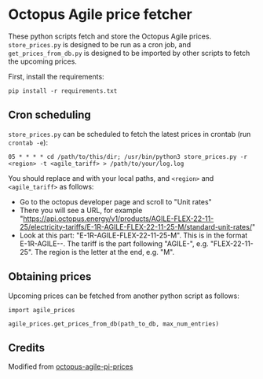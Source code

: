 # Octopus Agile price fetcher

These python scripts fetch and store the Octopus Agile prices. `store_prices.py` is designed to be run as a cron job, and `get_prices_from_db.py` is designed to be imported by other scripts to fetch the upcoming prices.

First, install the requirements:

```
pip install -r requirements.txt
```

## Cron scheduling

`store_prices.py` can be scheduled to fetch the latest prices in crontab (run `crontab -e`):

```
05 * * * * cd /path/to/this/dir; /usr/bin/python3 store_prices.py -r <region> -t <agile_tariff> > /path/to/your/log.log
```

You should replace  and  with your local paths, and `<region>` and `<agile_tariff>` as follows:

- Go to the octopus developer page and scroll to "Unit rates"
- There you will see a URL, for example "https://api.octopus.energy/v1/products/AGILE-FLEX-22-11-25/electricity-tariffs/E-1R-AGILE-FLEX-22-11-25-M/standard-unit-rates/"
- Look at this part: "E-1R-AGILE-FLEX-22-11-25-M". This is in the format E-1R-AGILE-<tariff>-<region>. The tariff is the part following "AGILE-", e.g. "FLEX-22-11-25". The region is the letter at the end, e.g. "M".

## Obtaining prices

Upcoming prices can be fetched from another python script as follows:
```
import agile_prices

agile_prices.get_prices_from_db(path_to_db, max_num_entries)
```

## Credits

Modified from [octopus-agile-pi-prices](https://github.com/pufferfish-tech/octopus-agile-pi-prices)
